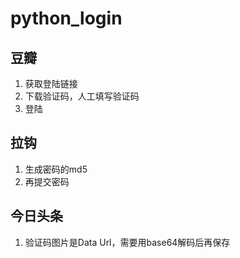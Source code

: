 # python_login
## 豆瓣
1. 获取登陆链接
2. 下载验证码，人工填写验证码
3. 登陆
## 拉钩
1. 生成密码的md5
2. 再提交密码
## 今日头条
1. 验证码图片是Data Url，需要用base64解码后再保存